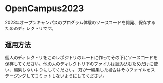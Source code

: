 # OpenCampus2023
2023年オープンキャンパスのプログラム体験のソースコードを開発、保存するためのディレクトリです。

## 運用方法
個人のディレクトリをこのレポジトリのルートに作ってその下にソースコードを保存してください。他の人のディレクトリ下のファイルは読み込むためだけに使い、編集しないようにしてください。
万が一編集した場合はそのファイルをステージングしてコミットしないようにしてください。
